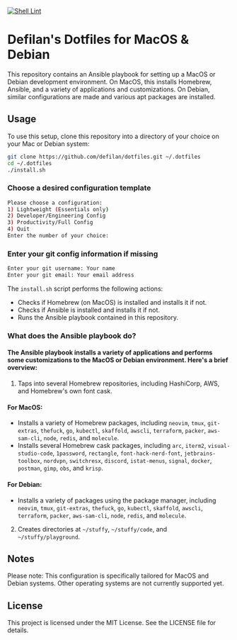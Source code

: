 [![Shell Lint](https://github.com/Defilan/dotfiles/actions/workflows/shell_lint.yml/badge.svg)](https://github.com/Defilan/dotfiles/actions/workflows/shell_lint.yml)
# Defilan's Dotfiles for MacOS & Debian

This repository contains an Ansible playbook for setting up a MacOS or Debian development environment. On MacOS, this installs Homebrew, Ansible, and a variety of applications and customizations. On Debian, similar configurations are made and various apt packages are installed. 

## Usage

To use this setup, clone this repository into a directory of your choice on your Mac or Debian system:

```bash
git clone https://github.com/defilan/dotfiles.git ~/.dotfiles
cd ~/.dotfiles
./install.sh
```

### Choose a desired configuration template

```bash
Please choose a configuration:
1) Lightweight (Essentials only)
2) Developer/Engineering Config
3) Productivity/Full Config
4) Quit
Enter the number of your choice:
```

### Enter your git config information if missing
```bash
Enter your git username: Your name
Enter your git email: Your email address
```

The `install.sh` script performs the following actions:

- Checks if Homebrew (on MacOS) is installed and installs it if not.
- Checks if Ansible is installed and installs it if not.
- Runs the Ansible playbook contained in this repository.

### What does the Ansible playbook do?
#### The Ansible playbook installs a variety of applications and performs some customizations to the MacOS or Debian environment. Here's a brief overview:

1. Taps into several Homebrew repositories, including HashiCorp, AWS, and Homebrew's own font cask.

#### For MacOS:

- Installs a variety of Homebrew packages, including `neovim`, `tmux`, `git-extras`, `thefuck`, `go`, `kubectl`, `skaffold`, `awscli`, `terraform`, `packer`, `aws-sam-cli`, `node`, `redis`, and `molecule`.
- Installs several Homebrew cask packages, including `arc`, `iterm2`, `visual-studio-code`, `1password`, `rectangle`, `font-hack-nerd-font`, `jetbrains-toolbox`, `nordvpn`, `switchresx`, `discord`, `istat-menus`, `signal`, `docker`, `postman`, `gimp`, `obs`, and `krisp`.

#### For Debian:

- Installs a variety of packages using the package manager, including `neovim`, `tmux`, `git-extras`, `thefuck`, `go`, `kubectl`, `skaffold`, `awscli`, `terraform`, `packer`, `aws-sam-cli`, `node`, `redis`, and `molecule`.

2. Creates directories at `~/stuffy`, `~/stuffy/code`, and `~/stuffy/playground`.

## Notes

Please note: This configuration is specifically tailored for MacOS and Debian systems. Other operating systems are not currently supported yet.

## License
This project is licensed under the MIT License. See the LICENSE file for details.